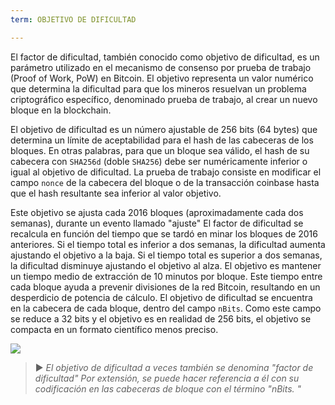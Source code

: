 ```yaml
---
term: OBJETIVO DE DIFICULTAD

---
```

El factor de dificultad, también conocido como objetivo de dificultad, es un parámetro utilizado en el mecanismo de consenso por prueba de trabajo (Proof of Work, PoW) en Bitcoin. El objetivo representa un valor numérico que determina la dificultad para que los mineros resuelvan un problema criptográfico específico, denominado prueba de trabajo, al crear un nuevo bloque en la blockchain.

El objetivo de dificultad es un número ajustable de 256 bits (64 bytes) que determina un límite de aceptabilidad para el hash de las cabeceras de los bloques. En otras palabras, para que un bloque sea válido, el hash de su cabecera con `SHA256d` (doble `SHA256`) debe ser numéricamente inferior o igual al objetivo de dificultad. La prueba de trabajo consiste en modificar el campo `nonce` de la cabecera del bloque o de la transacción coinbase hasta que el hash resultante sea inferior al valor objetivo.

Este objetivo se ajusta cada 2016 bloques (aproximadamente cada dos semanas), durante un evento llamado "ajuste" El factor de dificultad se recalcula en función del tiempo que se tardó en minar los bloques de 2016 anteriores. Si el tiempo total es inferior a dos semanas, la dificultad aumenta ajustando el objetivo a la baja. Si el tiempo total es superior a dos semanas, la dificultad disminuye ajustando el objetivo al alza. El objetivo es mantener un tiempo medio de extracción de 10 minutos por bloque. Este tiempo entre cada bloque ayuda a prevenir divisiones de la red Bitcoin, resultando en un desperdicio de potencia de cálculo. El objetivo de dificultad se encuentra en la cabecera de cada bloque, dentro del campo `nBits`. Como este campo se reduce a 32 bits y el objetivo es en realidad de 256 bits, el objetivo se compacta en un formato científico menos preciso.

![](../../dictionnaire/assets/34.webp)

> ► *El objetivo de dificultad a veces también se denomina "factor de dificultad" Por extensión, se puede hacer referencia a él con su codificación en las cabeceras de bloque con el término "nBits. "*